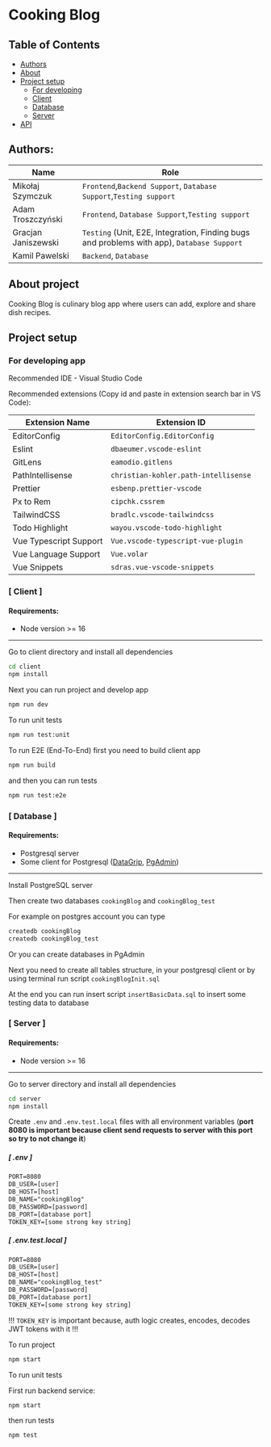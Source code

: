 # Cooking Blog

## Table of Contents

- [Authors](#authors)
- [About](#about)
- [Project setup](#project-setup)
  - [For developing](#for-developing)
  - [Client](#client-setup)
  - [Database](#database-setup)
  - [Server](#server-setup)
- [API](docs/api_docs.md)

<a id="authors"></a>

## Authors:

| Name | Role |
|---|---|
| Mikołaj Szymczuk | `Frontend`,`Backend Support`, `Database Support`,`Testing support` |
| Adam Troszczyński | `Frontend`, `Database Support`,`Testing support` |
| Gracjan Janiszewski | `Testing` (Unit, E2E, Integration, Finding bugs and problems with app), `Database Support` |
| Kamil Pawelski | `Backend`, `Database` |

## About project

Cooking Blog is culinary blog app where users can add, explore and share dish recipes.

<a id="project-setup"></a>

## Project setup

<a id="for-developing"></a>

### For developing app

Recommended IDE - Visual Studio Code

Recommended extensions (Copy id and paste in extension search bar in VS Code):

| Extension Name         | Extension ID                         |
| ---------------------- | ------------------------------------ |
| EditorConfig           | `EditorConfig.EditorConfig`          |
| Eslint                 | `dbaeumer.vscode-eslint`             |
| GitLens                | `eamodio.gitlens`                    |
| PathIntellisense       | `christian-kohler.path-intellisense` |
| Prettier               | `esbenp.prettier-vscode`             |
| Px to Rem              | `cipchk.cssrem`                      |
| TailwindCSS            | `bradlc.vscode-tailwindcss`          |
| Todo Highlight         | `wayou.vscode-todo-highlight`        |
| Vue Typescript Support | `Vue.vscode-typescript-vue-plugin`   |
| Vue Language Support   | `Vue.volar`                          |
| Vue Snippets           | `sdras.vue-vscode-snippets`          |

<a id="client-setup"></a>

### [ Client ]

#### Requirements:

- Node version >= 16

---

Go to client directory and install all dependencies

```sh
cd client
npm install
```

Next you can run project and develop app

```sh
npm run dev
```

To run unit tests

```sh
npm run test:unit
```

To run E2E (End-To-End) first you need to build client app

```sh
npm run build
```

and then you can run tests

```sh
npm run test:e2e
```

<a id="database-setup"></a>

### [ Database ]

#### Requirements:

- Postgresql server
- Some client for Postgresql ([DataGrip](https://www.jetbrains.com/datagrip/?source=google&medium=cpc&campaign=EMEA_en_PL_DataGrip_Branded&term=datagrip&content=555122603706&gad=1&gclid=CjwKCAiA1MCrBhAoEiwAC2d64a92Dslmaw4l5vO643oLb8gHv2dxRpahbWFs2vdcGVfMBEEh9jCgLRoCK3IQAvD_BwE), [PgAdmin](https://www.pgadmin.org/download/))

---

Install PostgreSQL server

Then create two databases `cookingBlog` and `cookingBlog_test`

For example on postgres account you can type

```sh
createdb cookingBlog
createdb cookingBlog_test
```

Or you can create databases in PgAdmin

Next you need to create all tables structure, in your postgresql client or by using terminal run script `cookingBlogInit.sql`

At the end you can run insert script `insertBasicData.sql` to insert some testing data to database

<a id="server-setup"></a>

### [ Server ]

#### Requirements:

- Node version >= 16

---

Go to server directory and install all dependencies

```sh
cd server
npm install
```

Create `.env` and `.env.test.local` files with all environment variables (<b>port 8080 is important because client send requests to server with this port so try to not change it</b>)

##### [ .env ]

```txt
PORT=8080
DB_USER=[user]
DB_HOST=[host]
DB_NAME="cookingBlog"
DB_PASSWORD=[password]
DB_PORT=[database port]
TOKEN_KEY=[some strong key string]
```

##### [ .env.test.local ]

```txt
PORT=8080
DB_USER=[user]
DB_HOST=[host]
DB_NAME="cookingBlog_test"
DB_PASSWORD=[password]
DB_PORT=[database port]
TOKEN_KEY=[some strong key string]
```

!!! `TOKEN_KEY` is important because, auth logic creates, encodes, decodes JWT tokens with it !!!

To run project

```sh
npm start
```

To run unit tests

First run backend service:

```sh
npm start
```

then run tests

```sh
npm test
```
